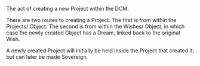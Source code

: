 The act of creating a new Project within the DCM.

There are two routes to creating a Project. The first is from within the Projects/ Object. The second is from within the Wishes/ Object, in which case the newly created Object has a Dream, linked back to the original Wish.

A newly created Project will initially be held inside the Project that created it, but can later be made Sovereign.
